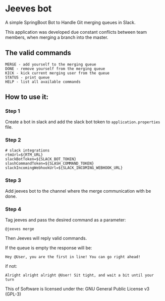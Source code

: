 # Jeeves bot

A simple SpringBoot Bot to Handle Git merging queues in Slack.

This application was developed due constant conflicts between team members, 
when merging a branch into the master.  

## The valid commands
```
MERGE - add yourself to the merging queue
DONE - remove yourself from the merging queue
KICK - kick current merging user from the queue
STATUS - print queue
HELP - list all available commands
```

## How to use it:

### Step 1
Create a bot in slack and add the slack bot token to `application.properties` file.  

### Step 2
```
# slack integrations
rtmUrl=${RTM_URL}
slackBotToken=${SLACK_BOT_TOKEN}
slashCommandToken=${SLASH_COMMAND_TOKEN}
slackIncomingWebhookUrl=${SLACK_INCOMING_WEBHOOK_URL}
```

### Step 3
Add jeeves bot to the channel where the merge communication with be done.

### Step 4
Tag jeeves and pass the desired command as a parameter:

`@jeeves merge`

Then Jeeves will reply valid commands. 

If the queue is empty the response will be:

`Hey @User, you are the first in line! You can go right ahead!` 

if not:

`Alright alright alright @User! Sit tight, and wait a bit until your turn`

This of Software is licensed under the: 
GNU General Public License v3 (GPL-3)
